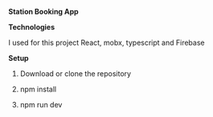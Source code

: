 **Station Booking App**

**Technologies**

I used for this project React, mobx, typescript and Firebase

**Setup**

1. Download or clone the repository

2. npm install

3. npm run dev
